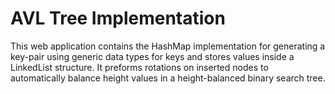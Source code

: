 # AVL Tree Implementation
 This web application contains the HashMap implementation for generating a key-pair using generic data types for keys and stores values inside a LinkedList structure. It preforms rotations on inserted nodes to automatically balance height values in a height-balanced binary search tree.
